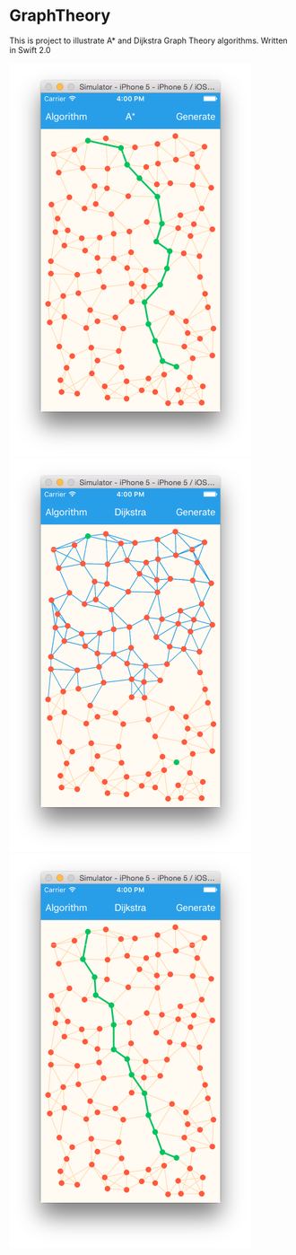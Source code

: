 # GraphTheory
This is project to illustrate A* and Dijkstra Graph Theory algorithms.
Written in Swift 2.0

![A*](https://raw.githubusercontent.com/marius-/GraphTheory/develop/Screenshots/A1.png)
![Dijkstra step 1](https://raw.githubusercontent.com/marius-/GraphTheory/develop/Screenshots/D1.png)
![Dijkstra step 2](https://raw.githubusercontent.com/marius-/GraphTheory/develop/Screenshots/D2.png)

